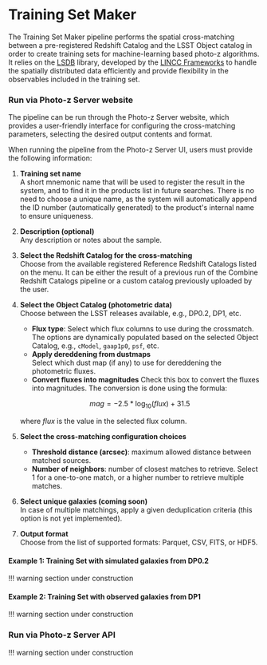 # Training Set Maker 

The Training Set Maker pipeline performs the spatial cross-matching between a pre-registered Redshift Catalog and the LSST Object catalog in order to create training sets for machine-learning based photo-z algorithms. It relies on the [LSDB](https://docs.lsdb.io/en/stable/index.html) library, developed by the [LINCC Frameworks](https://lsstdiscoveryalliance.org/programs/lincc-frameworks/) to handle the spatially distributed data efficiently and provide flexibility in the observables included in the training set. 



### Run via Photo-z Server website 

The pipeline can be run through the Photo-z Server website, which provides a user-friendly interface for configuring the cross-matching parameters, selecting the desired output contents and format.

When running the pipeline from the Photo-z Server UI, users must provide the following information: 

1. **Training set name**  
    A short mnemonic name that will be used to register the result in the system, and to find it in the products list in future searches. There is no need to choose a unique name, as the system will automatically append the ID number (automatically generated) to the product's internal name to ensure uniqueness.  

2. **Description (optional)**  
    Any description or notes about the sample.

3. **Select the Redshift Catalog for the cross-matching**  
    Choose from the available registered Reference Redshift Catalogs listed on the menu. It can be either the result of a previous run of the Combine Redshift Catalogs pipeline or a custom catalog previously uploaded by the user. 

4. **Select the Object Catalog (photometric data)**   
    Choose between the LSST releases available, e.g., DP0.2, DP1, etc.  

    * **Flux type**: Select which flux columns to use during the crossmatch. The options are dynamically populated based on the selected Object Catalog, e.g., `cModel`, `gaap1p0`, `psf`, etc.
    * **Apply dereddening from dustmaps**  
    Select which dust map (if any) to use for dereddening the photometric fluxes.
    * **Convert fluxes into magnitudes** 
    Check this box to convert the fluxes into magnitudes. The conversion is done using the formula: 
    
    $$
    mag = -2.5 * \log_{10}(flux) + 31.5 
    $$ 
    
    where $flux$ is the value in the selected flux column.  

5. **Select the cross-matching configuration choices**  
      * **Threshold distance (arcsec)**: maximum allowed distance between matched sources.
      * **Number of neighbors**: number of closest matches to retrieve. Select 1 for a one-to-one match, or a higher number to retrieve multiple matches.
      
6. **Select unique galaxies (coming soon)**  
    In case of multiple matchings, apply a given deduplication criteria (this option is not yet implemented).  

7. **Output format**  
    Choose from the list of supported formats: Parquet, CSV, FITS, or HDF5.


#### Example 1: Training Set with simulated galaxies from DP0.2

!!! warning
    section under construction 
    
    
#### Example 2: Training Set with observed galaxies from DP1

!!! warning
    section under construction 
    

### Run via Photo-z Server API

!!! warning
    section under construction 
    


